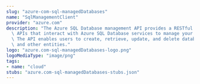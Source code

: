 ```yaml
---
slug: "azure-com-sql-managedDatabases"
name: "SqlManagementClient"
provider: "azure.com"
description: "The Azure SQL Database management API provides a RESTful set of web\
  \ APIs that interact with Azure SQL Database services to manage your databases.\
  \ The API enables users to create, retrieve, update, and delete databases, servers,\
  \ and other entities."
logo: "azure.com-sql-managedDatabases-logo.png"
logoMediaType: "image/png"
tags:
- name: "cloud"
stubs: "azure.com-sql-managedDatabases-stubs.json"
---
```

